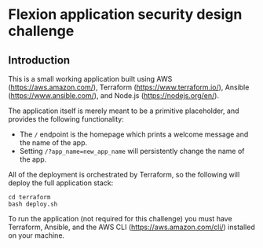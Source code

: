# Flexion application security design challenge

## Introduction

This is a small working application built using AWS (https://aws.amazon.com/),
Terraform (https://www.terraform.io/), Ansible (https://www.ansible.com/), and
Node.js (https://nodejs.org/en/).

The application itself is merely meant to be a primitive placeholder, and
provides the following functionality:

- The `/` endpoint is the homepage which prints a welcome message and the name
  of the app.
- Setting `/?app_name=new_app_name` will persistently change the name of the
  app.

All of the deployment is orchestrated by Terraform, so the following will deploy
the full application stack:

```
cd terraform
bash deploy.sh
```

To run the application (not required for this challenge) you must have Terraform,
Ansible, and the AWS CLI (https://aws.amazon.com/cli/) installed on your machine.

